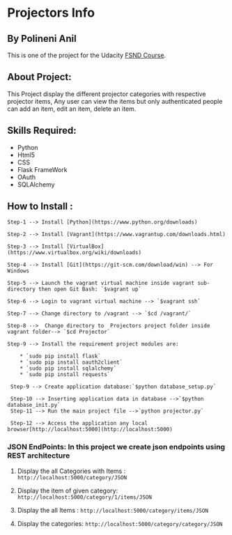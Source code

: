 # Projectors Info  
## By Polineni Anil
This is one of the project for the Udacity [FSND Course](https://www.udacity.com/course/full-stack-web-developer-nanodegree--nd004).

## About Project:
This Project display the different projector categories with respective projector items, Any user can view the items but only authenticated people can add an item, edit an item, delete an item. 

## Skills Required:
   * Python
   * Html5
   * CSS
   * Flask FrameWork
   * OAuth
   * SQLAlchemy
  
## How to Install :

    Step-1 --> Install [Python](https://www.python.org/downloads)
    
    Step-2 --> Install [Vagrant](https://www.vagrantup.com/downloads.html)
    
    Step-3 --> Install [VirtualBox](https://www.virtualbox.org/wiki/downloads)
    
    Step-4 --> Install [Git](https://git-scm.com/download/win) --> For Windows
    
    Step-5 --> Launch the vagrant virtual machine inside vagrant sub-directory then open Git Bash: `$vagrant up`
    
    Step-6 --> Login to vagrant virtual machine --> `$vagrant ssh`
    
    Step-7 --> Change directory to /vagrant --> `$cd /vagrant/`
    
    Step-8 -->  Change directory to  Projectors project folder inside vagrant folder--> `$cd Projector`
    
    Step-9 --> Install the requirement project modules are:
    
        * `sudo pip install flask`
        * `sudo pip install oauth2client`
        * `sudo pip install sqlalchemy`
        * `sudo pip install requests`
    
     Step-9 --> Create application database:`$python database_setup.py`
    
     Step-10 --> Inserting application data in database -->`$python database_init.py`
     Step-11 --> Run the main project file -->`python projector.py`
    
     Step-12 --> Access the application any local browser[http://localhost:5000](http://localhost:5000)

 ### JSON EndPoints: In this project we create json endpoints using REST architecture

 1. Display the all Categories with Items : `http://localhost:5000/category/JSON`

 2. Display the item of given category: `http://localhost:5000/category/1/items/JSON`

 3. Display the all Items : `http://localhost:5000/category/items/JSON`

 4. Display the categories: `http://localhost:5000/category/category/JSON`
 












